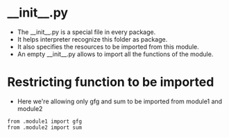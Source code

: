 # \_\_init__.py
- The \_\_init__.py is a special file in every package.
- It helps interpreter recognize this folder as package.
- It also specifies the resources to be imported from this module.
- An empty \_\_init__.py allows to import all the functions of the module.


# Restricting function to be imported
- Here we're allowing only gfg and sum to be imported from module1 and module2
````
from .module1 import gfg
from .module2 import sum
````